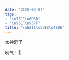 ```yaml
---
date: '2025-03-07'
tags:
- "\u751F\u6D3B"
- "\u961F\u957F"
title: "\u6211\u53BB\u4E86"
---
```


太神奇了
咧气！🍺